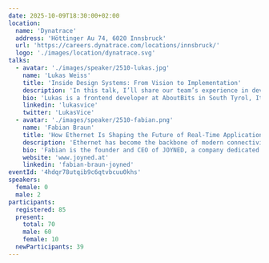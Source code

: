 ```yaml
---
date: 2025-10-09T18:30:00+02:00
location:
  name: 'Dynatrace'
  address: 'Höttinger Au 74, 6020 Innsbruck'
  url: 'https://careers.dynatrace.com/locations/innsbruck/'
  logo: './images/location/dynatrace.svg'
talks:
  - avatar: './images/speaker/2510-lukas.jpg'
    name: 'Lukas Weiss'
    title: 'Inside Design Systems: From Vision to Implementation'
    description: 'In this talk, I’ll share our team’s experience in developing design systems. After a brief overview of what a design system is and its benefits, we’ll explore the key aspects we’ve learned about creating components and how to organize them. I’ll discuss the tools and libraries that have proven useful, along with the lessons learned and challenges we’ve faced along the way. As our journey continues, I’ll highlight the areas where we aim to improve and evolve further.'
    bio: 'Lukas is a frontend developer at AboutBits in South Tyrol, Italy. Specializing in React applications and design systems, he builds fast, efficient interfaces while keeping accessibility and user experience at the heart of his work. Lukas began experimenting with the web in the early era of HTML 4 and web scripting, later diving into PHP, Macromedia Flash, jQuery, Angular, and Vue — experience that now fuels his love for crafting modern, scalable interfaces.'
    linkedin: 'lukasvice'
    twitter: 'LukasVice'
  - avatar: './images/speaker/2510-fabian.png'
    name: 'Fabian Braun'
    title: 'How Ethernet Is Shaping the Future of Real-Time Applications — and What We’ve Learned in Professional Audio'
    description: 'Ethernet has become the backbone of modern connectivity — but adapting it to real-time applications requires more than just speed. Synchronization, determinism, and reliability are essential when every millisecond counts. In this talk, we’ll explore how Ethernet is evolving to meet the challenges of real-time networking. Drawing on lessons from professional audio — a field where sub-millisecond latencies and flawless synchronization are non-negotiable — we’ll discuss what it takes to engineer predictable performance on constrained systems. Key takeaways include: - How Ethernet standards like AVB/TSN enable deterministic networking. - Why professional audio serves as a demanding testbed for real-time technologies. - What these lessons mean for broader domains such as industrial, embedded, and IoT systems. Whether you work with sound, sensors, or synchronized systems, this talk will highlight how real-time Ethernet is shaping the future — and what we can learn from audio along the way.'
    bio: 'Fabian is the founder and CEO of JOYNED, a company dedicated to building embedded network software for professional audio and real-time applications. With a background spanning embedded systems, networking, and pro audio engineering, he has been deeply involved in the development and standardization of AVB/TSN and Milan, technologies that are shaping the future of deterministic networking. Through JOYNED, Fabian works closely with manufacturers worldwide to make complex networking technologies accessible and reliable, helping create the next generation of audio and embedded devices. His passion lies in bridging the gap between cutting-edge standards and practical, real-world implementations — with a special dedication to audio applications.'
    website: 'www.joyned.at'
    linkedin: 'fabian-braun-joyned'
eventId: '4hdqr78utqib9c6qtvbcuu0khs'
speakers:
  female: 0
  male: 2
participants:
  registered: 85
  present:
    total: 70
    male: 60
    female: 10
  newParticipants: 39
---
```

